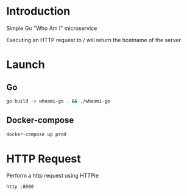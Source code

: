 # Introduction
Simple Go "Who Am I" microservice

Executing an HTTP request to / will return the hostname of the server

# Launch
## Go
```sh
go build -o whoami-go . && ./whoami-go
```

## Docker-compose
```sh
docker-compose up prod
```

# HTTP Request
Perform a http request using HTTPie

```sh
http :8080
```

